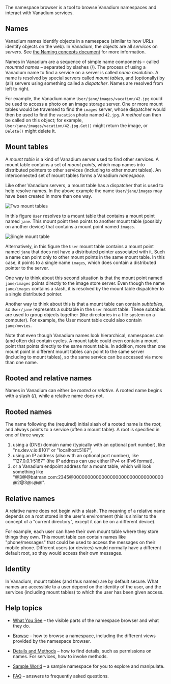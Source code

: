 The namespace browser is a tool to browse Vanadium namespaces
and interact with Vanadium services.

Names
-----

Vanadium names identify objects in a namespace (similar to how URLs identify
objects on the web). In Vanadium, the objects are all *services* on *servers*.
See [the Naming concepts
document](https://github.com/vanadium/docs/blob/master/concepts/naming.md) for
more information.

Names in Vanadium are a sequence of simple name components –
called *mounted names* – separated by slashes (/).
The process of using a Vanadium name to find a service on a server is
called *name resolution*.
A name is resolved by special servers called *mount tables*,
and (optionally) by (all) servers using something called a *dispatcher*.
Names are resolved from left to right.

For example, the Vanadium name `User/jane/images/vacation/42.jpg`
could be used to access a photo on an image storage server.
One or more mount tables would be traversed to find the `images` server,
whose dispatcher would then be used to find the `vacation` photo named `42.jpg`.
A *method* can then be called on this object; for example,
`User/jane/images/vacation/42.jpg.Get()` might return the image,
or `Delete()` might delete it.

Mount tables
------------

A *mount table* is a kind of Vanadium server used to find other services.
A mount table contains a set of *mount points*, which map names into distributed
pointers to other services (including to other mount tables).
An interconnected set of mount tables forms a Vanadium *namespace*.

Like other Vanadium servers, a mount table has a dispatcher that is
used to help resolve names. In the above example the name
`User/jane/images` may have been created in more than one way.

![Two mount tables](helpimg/name2.png)

In this figure `User` resolves to a mount table that
contains a mount point named `jane`. This mount point then points
to another mount table (possibly on another device)
that contains a mount point named `images`.

![Single mount table](helpimg/name1.png)

Alternatively, in this figure the `User` mount table contains a mount point named
`jane` that does not have a distributed pointer associated with it.
Such a name can point only to other mount points in the same mount table.
In this case, it points to a single name `images`, which does contain a
distributed pointer to the server.

One way to think about this second situation is that the mount point
named `jane/images` points directly to the image store server.
Even though the name `jane/images` contains a slash, it is resolved
by the mount table dispatcher to a single distributed pointer.

Another way to think about this is that a mount table can contain *subtables*,
so `User/jane` represents a subtable in the `User` mount table. These subtables
are used to group objects together (like directories in a file system on a computer).
For example, the User mount table could also contain `jane/movies`.

Note that even though Vanadium names look hierarchical, namespaces can
(and often do) contain cycles. A mount table could even contain a mount point
that points directly to the same mount table.
In addition, more than one mount point in different mount tables can point to
the same server (including to mount tables), so the same service can be accessed
via more than one name.

Rooted and relative names
-------------------------

Names in Vanadium can either be *rooted* or *relative*.
A rooted name begins with a slash (/), while a relative name does not.

Rooted names
------------

The name following the (required) initial slash of a rooted name is the *root*,
and always points to a service (often a mount table).
A root is specified in one of three ways:
1. using a (DNS) domain name (typically with an optional port number),
like "ns.dev.v.io:8101" or "localhost:5167",
2. using an IP address (also with an optional port number), like "127.0.0.1:5167"
(the IP address can use either IPv4 or IPv6 format),
3. or a Vanadium endpoint address for a mount table, which will look something like
"@3@@batman.com:2345@00000000000000000000000000000000@2@3@s@@".

Relative names
--------------

A relative name does not begin with a slash.
The meaning of a relative name depends on a root stored in the user's environment
(this is similar to the concept of a "current directory", except it can
be on a different device).

For example, each user can have their own mount table where they store things
they own. This mount table can contain names like "phone/messages" that
could be used to access the messages on their mobile phone.
Different users (or devices) would normally have a different default root,
so they would access their own messages.

Identity
--------

In Vanadium, mount tables (and thus names) are by default secure.
What names are accessible to a user depend on the identity of the user, and
the services (including mount tables) to which the user has been given access.

Help topics
-----------

* [What You See](#/help/views) –
the visible parts of the namespace browser and what they do.

* [Browse](#/help/browse) – how to browse a namespace,
including the different views provided by the namespace browser.

* [Details and Methods](#/help/methods) – how to find details, such as
permissions on names. For services, how to invoke methods.

* [Sample World](#/help/sample) – a sample namespace for you to
explore and manipulate.

* [FAQ](#/help/faq) – answers to frequently asked questions.
<p>&nbsp;</p>
